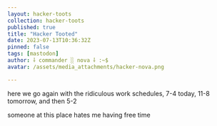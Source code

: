 ```yaml
---
layout: hacker-toots
collection: hacker-toots
published: true
title: "Hacker Tooted"
date: 2023-07-13T10:36:32Z
pinned: false
tags: [mastodon]
author: ⸸ commander ░ nova ⸸ :~$
avatar: /assets/media_attachments/hacker-nova.png

---
```


<p>here we go again with the ridiculous work schedules, 7-4 today, 11-8 tomorrow, and then 5-2</p><p>someone at this place hates me having free time</p>


